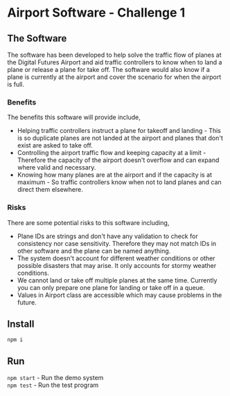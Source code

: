 # Airport Software - Challenge 1
## The Software
The software has been developed to help solve the traffic flow of planes at the Digital Futures Airport and aid traffic controllers to know when to land a plane or release a plane for take off. The software would also know if a plane is currently at the airport and cover the scenario for when the airport is full.

### Benefits
The benefits this software will provide include,
* Helping traffic controllers instruct a plane for takeoff and landing - This is so duplicate planes are not landed at the airport and planes that don't exist are asked to take off.
* Controlling the airport traffic flow and keeping capacity at a limit - Therefore the capacity of the airport doesn't overflow and can expand where valid and necessary.
* Knowing how many planes are at the airport and if the capacity is at maximum - So traffic controllers know when not to land planes and can direct them elsewhere.

### Risks
There are some potential risks to this software including,
* Plane IDs are strings and don't have any validation to check for consistency nor case sensitivity. Therefore they may not match IDs in other software and the plane can be named anything.
* The system doesn't account for different weather conditions or other possible disasters that may arise. It only accounts for stormy weather conditions.
* We cannot land or take off multiple planes at the same time. Currently you can only prepare one plane for landing or take off in a queue.
* Values in Airport class are accessible which may cause problems in the future.


## Install
`npm i`

## Run
`npm start` - Run the demo system<br>
`npm test` - Run the test program
